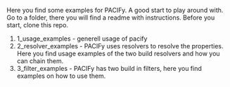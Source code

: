 Here you find some examples for PACIFy. A good start to play around with. Go to a folder, there you will find a readme with instructions. Before you start, clone this repo.

   1. 1_usage_examples - generell usage of pacify
   1. 2_resolver_examples - PACIFy uses resolvers to resolve the properties. Here you find usage examples of the two build resolvers and how you can chain them.
   1. 3_filter_examples - PACIFy has two build in filters, here you find examples on how to use them.
